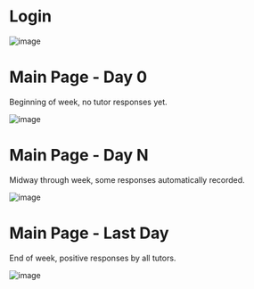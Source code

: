 
# Login

![image](https://user-images.githubusercontent.com/21075687/118352016-722fd980-b5a2-11eb-98c8-bc107af3e7c3.png)


# Main Page - Day 0

Beginning of week, no tutor responses yet.

![image](https://user-images.githubusercontent.com/21075687/118352047-a0151e00-b5a2-11eb-843a-b3fd6a907bf3.png)


# Main Page - Day N

Midway through week, some responses automatically recorded.

![image](https://user-images.githubusercontent.com/21075687/118352092-e36f8c80-b5a2-11eb-9e5b-4c7b7467f49d.png)


# Main Page - Last Day

End of week, positive responses by all tutors.

![image](https://user-images.githubusercontent.com/21075687/118352125-16b21b80-b5a3-11eb-96db-be1a206bd6bd.png)
